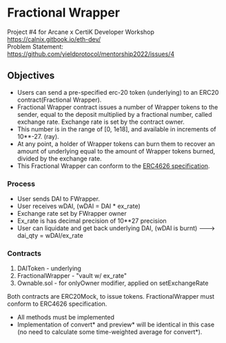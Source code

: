 # Fractional Wrapper
Project #4 for Arcane x CertiK Developer Workshop https://calnix.gitbook.io/eth-dev/ <br>
Problem Statement: https://github.com/yieldprotocol/mentorship2022/issues/4

## Objectives
* Users can send a pre-specified erc-20 token (underlying) to an ERC20 contract(Fractional Wrapper).
* Fractional Wrapper contract issues a number of Wrapper tokens to the sender, equal to the deposit multiplied by a fractional number, called exchange rate. Exchange rate is set by the contract owner.
* This number is in the range of [0, 1e18], and available in increments of 10**-27. (ray).
* At any point, a holder of Wrapper tokens can burn them to recover an amount of underlying equal to the amount of Wrapper tokens burned, divided by the exchange rate.
* This Fractional Wrapper can conform to the [ERC4626 specification](https://eips.ethereum.org/EIPS/eip-4626). 

### Process
* User sends DAI to FWrapper.
* User receives wDAI, (wDAI = DAI * ex_rate)
* Exchange rate set by FWrapper owner
* Ex_rate is has decimal precision of 10**27 precision
* User can liquidate and get back underlying DAI, (wDAI is burnt) ---> dai_qty = wDAI/ex_rate

### Contracts
1. DAIToken - underlying
2. FractionalWrapper - "vault w/ ex_rate" 
3. Ownable.sol - for onlyOwner modifier, applied on setExchangeRate

Both contracts are ERC20Mock, to issue tokens. 
FractionalWrapper must conform to ERC4626 specification.
- All methods must be implemented
- Implementation of convert* and preview* will be identical in this case (no need to calculate some time-weighted average for convert*).
